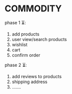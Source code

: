 # COMMODITY

phase 1 ⏳:

1. add products
2. user view/search products
3. wishlist
4. cart
5. confirm order

phase 2 ⏳:

1. add reviews to products
2. shipping address
3. .......
